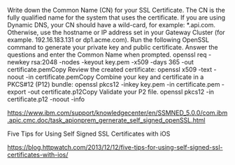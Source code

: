 Write down the Common Name (CN) for your SSL Certificate. The CN is the fully qualified name for the system that uses the certificate. If you are using Dynamic DNS, your CN should have a wild-card, for example: *.api.com. Otherwise, use the hostname or IP address set in your Gateway Cluster (for example. 192.16.183.131 or dp1.acme.com).
Run the following OpenSSL command to generate your private key and public certificate. Answer the questions and enter the Common Name when prompted.
openssl req -newkey rsa:2048 -nodes -keyout key.pem -x509 -days 365 -out certificate.pemCopy
Review the created certificate:
openssl x509 -text -noout -in certificate.pemCopy
Combine your key and certificate in a PKCS#12 (P12) bundle:
 openssl pkcs12 -inkey key.pem -in certificate.pem -export -out certificate.p12Copy
Validate your P2 file.
openssl pkcs12 -in certificate.p12 -noout -info

https://www.ibm.com/support/knowledgecenter/en/SSMNED_5.0.0/com.ibm.apic.cmc.doc/task_apionprem_gernerate_self_signed_openSSL.html


Five Tips for Using Self Signed SSL Certificates with iOS

https://blog.httpwatch.com/2013/12/12/five-tips-for-using-self-signed-ssl-certificates-with-ios/